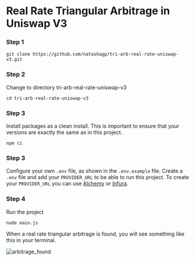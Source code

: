 # Real Rate Triangular Arbitrage in Uniswap V3

### Step 1

```shell
git clone https://github.com/natashagp/tri-arb-real-rate-uniswap-v3.git
```

### Step 2

Change to directory tri-arb-real-rate-uniswap-v3

```shell
cd tri-arb-real-rate-uniswap-v3
```

### Step 3

Install packages as a clean install. This is important to ensure that your versions are exactly the same as in this project.
```shell
npm ci
```

### Step 3

Configure your own ```.env``` file, as shown in the ```.env.example``` file.
Create a ```.env``` file and add your ```PROVIDER_URL``` to be able to run this project.
To create your ```PROVIDER_URL```  you can use [Alchemy](https://www.alchemy.com/) or [Infura](https://www.infura.io/).

### Step 4

Run the project

```shell
node main.js
```

When a real rate triangular arbitrage is found, you will see something like this in your terminal.

![arbitrage_found](https://github.com/user-attachments/assets/26c99810-8691-4c23-b9e2-1ab6ad796c25)
